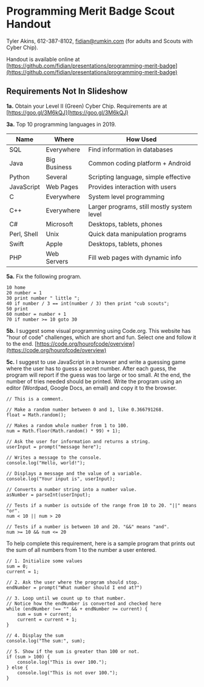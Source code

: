 # Programming Merit Badge Scout Handout

Tyler Akins, 612-387-8102, fidian@rumkin.com (for adults and Scouts with Cyber Chip).

Handout is available online at [https://github.com/fidian/presentations/programming-merit-badge](https://github.com/fidian/presentations/programming-merit-badge)

## Requirements Not In Slideshow

**1a.** Obtain your Level II (Green) Cyber Chip. Requirements are at [https://goo.gl/3M6kQJ](https://goo.gl/3M6kQJ)

<!-- https://meritbadge.org/wiki/index.php/Cyber_Chip_%28Grades_6-12%29 -->

**3a.** Top 10 programming languages in 2019.

| Name        | Where        | How Used                                   |
|-------------|--------------|--------------------------------------------|
| SQL         | Everywhere   | Find information in databases              |
| Java        | Big Business | Common coding platform + Android           |
| Python      | Several      | Scripting language, simple effective       |
| JavaScript  | Web Pages    | Provides interaction with users            |
| C           | Everywhere   | System level programming                   |
| C++         | Everywhere   | Larger programs, still mostly system level |
| C#          | Microsoft    | Desktops, tablets, phones                  |
| Perl, Shell | Unix         | Quick data manipulation programs           |
| Swift       | Apple        | Desktops, tablets, phones                  |
| PHP         | Web Servers  | Fill web pages with dynamic info           |

**5a.** Fix the following program.

```
10 home
20 number = 1
30 print number " little ";
40 if number / 3 == int(number / 3) then print "cub scouts";
50 print
60 number = number + 1
70 if number >= 10 goto 30
```

**5b.** I suggest some visual programming using Code.org. This website has "hour of code" challenges, which are short and fun. Select one and follow it to the end. [https://code.org/hourofcode/overview](https://code.org/hourofcode/overview)

**5c.** I suggest to use JavaScript in a browser and write a guessing game where the user has to guess a secret number. After each guess, the program will report if the guess was too large or too small. At the end, the number of tries needed should be printed. Write the program using an editor (Wordpad, Google Docs, an email) and copy it to the browser.

```
// This is a comment.

// Make a random number between 0 and 1, like 0.366791268.
float = Math.random();

// Makes a random whole number from 1 to 100.
num = Math.floor(Math.random() * 99) + 1);

// Ask the user for information and returns a string.
userInput = prompt("message here");

// Writes a message to the console.
console.log("Hello, world!");

// Displays a message and the value of a variable.
console.log("Your input is", userInput);

// Converts a number string into a number value.
asNumber = parseInt(userInput);

// Tests if a number is outside of the range from 10 to 20. "||" means "or".
num < 10 || num > 20

// Tests if a number is between 10 and 20. "&&" means "and".
num >= 10 && num <= 20
```

To help complete this requirement, here is a sample program that prints out the sum of all numbers from 1 to the number a user entered.

```
// 1. Initialize some values
sum = 0;
current = 1;

// 2. Ask the user where the program should stop.
endNumber = prompt("What number should I end at?")

// 3. Loop until we count up to that number.
// Notice how the endNumber is converted and checked here
while (endNumber !== "" && + endNumber >= current) {
	sum = sum + current;
	current = current + 1;
}

// 4. Display the sum
console.log("The sum:", sum);

// 5. Show if the sum is greater than 100 or not.
if (sum > 100) {
	console.log("This is over 100.");
} else {
	console.log("This is not over 100.");
}
```

